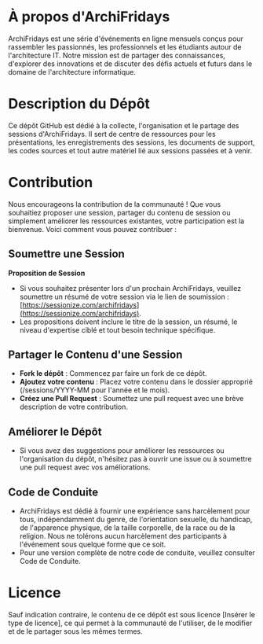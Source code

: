 # À propos d'ArchiFridays
ArchiFridays est une série d'événements en ligne mensuels conçus pour rassembler les passionnés, les professionnels et les étudiants autour de l'architecture IT. Notre mission est de partager des connaissances, d'explorer des innovations et de discuter des défis actuels et futurs dans le domaine de l'architecture informatique.

# Description du Dépôt
Ce dépôt GitHub est dédié à la collecte, l'organisation et le partage des sessions d'ArchiFridays. Il sert de centre de ressources pour les présentations, les enregistrements des sessions, les documents de support, les codes sources et tout autre matériel lié aux sessions passées et à venir.

# Contribution
Nous encourageons la contribution de la communauté ! Que vous souhaitiez proposer une session, partager du contenu de session ou simplement améliorer les ressources existantes, votre participation est la bienvenue. Voici comment vous pouvez contribuer :

## Soumettre une Session
**Proposition de Session**
* Si vous souhaitez présenter lors d'un prochain ArchiFridays, veuillez soumettre un résumé de votre session via le lien de soumission : [https://sessionize.com/archifridays](https://sessionize.com/archifridays). 
* Les propositions doivent inclure le titre de la session, un résumé, le niveau d'expertise ciblé et tout besoin technique spécifique.

## Partager le Contenu d'une Session
* **Fork le dépôt** : Commencez par faire un fork de ce dépôt.
* **Ajoutez votre contenu** : Placez votre contenu dans le dossier approprié (/sessions/YYYY-MM pour l'année et le mois).
* **Créez une Pull Request** : Soumettez une pull request avec une brève description de votre contribution.

## Améliorer le Dépôt
* Si vous avez des suggestions pour améliorer les ressources ou l'organisation du dépôt, n'hésitez pas à ouvrir une issue ou à soumettre une pull request avec vos améliorations.

## Code de Conduite
* ArchiFridays est dédié à fournir une expérience sans harcèlement pour tous, indépendamment du genre, de l'orientation sexuelle, du handicap, de l'apparence physique, de la taille corporelle, de la race ou de la religion. Nous ne tolérons aucun harcèlement des participants à l'événement sous quelque forme que ce soit. 
* Pour une version complète de notre code de conduite, veuillez consulter Code de Conduite.

# Licence
Sauf indication contraire, le contenu de ce dépôt est sous licence [Insérer le type de licence], ce qui permet à la communauté de l'utiliser, de le modifier et de le partager sous les mêmes termes.
